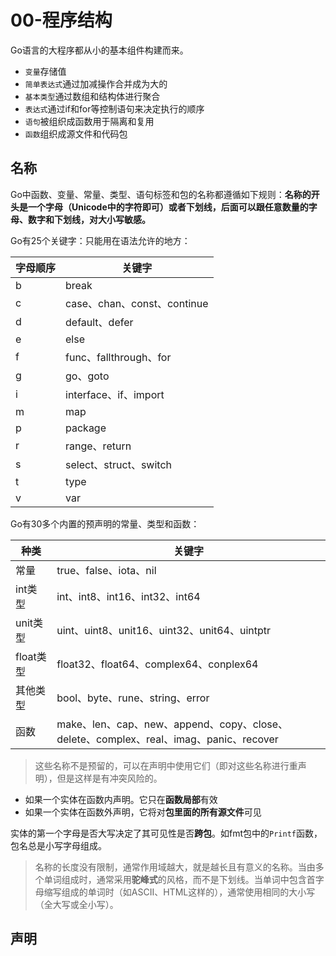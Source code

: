 # 00-程序结构

Go语言的大程序都从小的基本组件构建而来。

- `变量`存储值
- `简单表达式`通过加减操作合并成为大的
- `基本类型`通过数组和结构体进行聚合
- `表达式`通过if和for等控制语句来决定执行的顺序
- `语句`被组织成函数用于隔离和复用
- `函数`组织成源文件和代码包

## 名称

Go中函数、变量、常量、类型、语句标签和包的名称都遵循如下规则：**名称的开头是一个字母（Unicode中的字符即可）或者下划线，后面可以跟任意数量的字母、数字和下划线，对大小写敏感。**

Go有25个关键字：只能用在语法允许的地方：

| 字母顺序 | 关键字 |
| --- | --- |
| b | break                       |
| c        | case、chan、const、continue |
| d        | default、defer              |
| e        | else                        |
| f        | func、fallthrough、for      |
| g        | go、goto                    |
| i        | interface、if、import       |
| m        | map                         |
| p        | package                     |
| r        | range、return               |
| s        | select、struct、switch      |
| t        | type                        |
| v        | var                         |

Go有30多个内置的预声明的常量、类型和函数：

|种类|关键字|
|---| ---|
| 常量      | true、false、iota、nil                                                                |
| int类型   | int、int8、int16、int32、int64                                                        |
| unit类型  | uint、uint8、unit16、uint32、unit64、uintptr                                          |
| float类型 | float32、float64、complex64、conplex64                                                |
| 其他类型  | bool、byte、rune、string、error                                                       |
| 函数      | make、len、cap、new、append、copy、close、delete、complex、real、imag、panic、recover |

> 这些名称不是预留的，可以在声明中使用它们（即对这些名称进行重声明），但是这样是有冲突风险的。

- 如果一个实体在函数内声明。它只在**函数局部**有效
- 如果一个实体在函数外声明，它将对**包里面的所有源文件**可见

实体的第一个字母是否大写决定了其可见性是否**跨包**。如fmt包中的`Printf`函数，包名总是小写字母组成。

> 名称的长度没有限制，通常作用域越大，就是越长且有意义的名称。当由多个单词组成时，通常采用**驼峰式**的风格，而不是下划线。当单词中包含首字母缩写组成的单词时（如ASCII、HTML这样的），通常使用相同的大小写（全大写或全小写）。

## 声明
